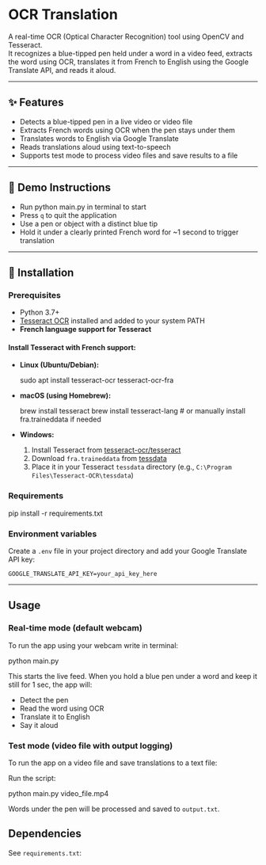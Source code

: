# OCR Translation

A real-time OCR (Optical Character Recognition) tool using OpenCV and Tesseract.  
It recognizes a blue-tipped pen held under a word in a video feed, extracts the word using OCR, translates it from French to English using the Google Translate API, and reads it aloud.

---

## ✨ Features

- Detects a blue-tipped pen in a live video or video file
- Extracts French words using OCR when the pen stays under them
- Translates words to English via Google Translate
- Reads translations aloud using text-to-speech
- Supports test mode to process video files and save results to a file

---

## 📸 Demo Instructions

- Run python main.py in terminal to start
- Press `q` to quit the application
- Use a pen or object with a distinct blue tip
- Hold it under a clearly printed French word for ~1 second to trigger translation

---

## 🔧 Installation

### Prerequisites

- Python 3.7+
- [Tesseract OCR](https://github.com/tesseract-ocr/tesseract) installed and added to your system PATH
- **French language support for Tesseract**

#### Install Tesseract with French support:

- **Linux (Ubuntu/Debian):**

  sudo apt install tesseract-ocr tesseract-ocr-fra

- **macOS (using Homebrew):**

  brew install tesseract
  brew install tesseract-lang # or manually install fra.traineddata if needed

- **Windows:**
  1. Install Tesseract from [tesseract-ocr/tesseract](https://github.com/tesseract-ocr/tesseract)
  2. Download `fra.traineddata` from [tessdata](https://github.com/tesseract-ocr/tessdata)
  3. Place it in your Tesseract `tessdata` directory (e.g., `C:\Program Files\Tesseract-OCR\tessdata`)

### Requirements

pip install -r requirements.txt

### Environment variables

Create a `.env` file in your project directory and add your Google Translate API key:

```dotenv
GOOGLE_TRANSLATE_API_KEY=your_api_key_here
```

---

## Usage

### Real-time mode (default webcam)

To run the app using your webcam write in terminal:

python main.py

This starts the live feed. When you hold a blue pen under a word and keep it still for 1 sec, the app will:

- Detect the pen
- Read the word using OCR
- Translate it to English
- Say it aloud

### Test mode (video file with output logging)

To run the app on a video file and save translations to a text file:

Run the script:

python main.py video_file.mp4

Words under the pen will be processed and saved to `output.txt`.

## Dependencies

See `requirements.txt`:
